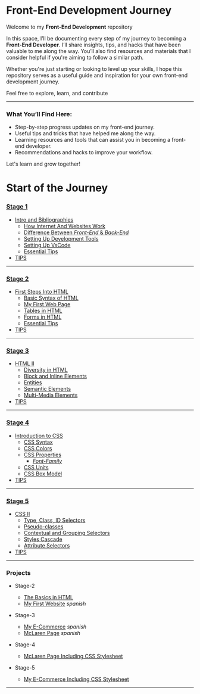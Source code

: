# Front-End Development Journey

Welcome to my **Front-End Development** repository

In this space, I’ll be documenting every step of my journey to becoming a **Front-End Developer**. I’ll share insights, tips, and hacks that have been valuable to me along the way. You’ll also find resources and materials that I consider helpful if you're aiming to follow a similar path.

Whether you're just starting or looking to level up your skills, I hope this repository serves as a useful guide and inspiration for your own front-end development journey.

Feel free to explore, learn, and contribute

---

### What You’ll Find Here:
- Step-by-step progress updates on my front-end journey.
- Useful tips and tricks that have helped me along the way.
- Learning resources and tools that can assist you in becoming a front-end developer.
- Recommendations and hacks to improve your workflow.

Let's learn and grow together!

# Start of the Journey

### [Stage 1](Stage-1)
- [Intro and Bibliographies](/Stage-1/Readme.md)
	- [How Internet And Websites Work](/Stage-1/How-Internet-And-WebSites-Work.md)
	- [Difference Between *Front-End* & *Back-End*](/Stage-1/Difference-Front-End-Back-End.md)
	- [Setting Up Development Tools](/Stage-1/Setting-Up-Development-Tools.md)
	- [Setting Up VsCode](/Stage-1/Vs-Code-Extensions.md)
	- [Essential Tips](/Stage-1/Tips.md)
- [TIPS](/Stage-1/Tips.md)
  
<hr>

### [Stage 2](/Stage-2)
- [First Steps Into HTML](/Stage-2/Readme.md)
	- [Basic Syntax of HTML](/Stage-2/Basic-Syntax-in-HTML.md)
	- [My First Web Page](/Stage-2/My-First-Page.md)
	- [Tables in HTML](/Stage-2/Tables-in-HTML.md)
	- [Forms in HTML](/Stage-2/Forms-in-HTML.md)
	- [Essential Tips](/Stage-2/Tips.md)
- [TIPS](/Stage-2/Tips.md)

<hr>

### [Stage 3](/Stage-3)
- [HTML II](/Stage-3/Readme.md)
	- [Diversity in HTML](/Stage-3/Diversity-in-HTML.md)
	- [Block and Inline Elements](/Stage-3/Block-and-Inline-Elements.md)
	- [Entities](/Stage-3/Entities.md)
	- [Semantic Elements](/Stage-3/Semantic-Elements.md)
	- [Multi-Media Elements](/Stage-3/Multi-Media-Elements.md)
- [TIPS](/Stage-3/tips.md)

<hr>

### [Stage 4](/Stage-4)
- [Introduction to CSS](/Stage-4/readme.md)
	- [CSS Syntax](/Stage-4/CSS-Syntax.md)
	- [CSS Colors](/Stage-4/CSS-Colors.md)
	- [CSS Properties](/Stage-4/CSS-Properties.md)
		- [*Font-Family*](/Stage-4/font-family.md)
	- [CSS Units](/Stage-4/CSS-Units.md)
	- [CSS Box Model](/Stage-4/CSS-Box-Model.md)
- [TIPS](/Stage-4/tips.md)
  
<hr>

### [Stage 5](/Stage-5)
- [CSS II](/Stage-5/readme.md)
	- [Type, Class, ID Selectors](/Stage-5/CSS-Selectors.md)
	- [Pseudo-classes](/Stage-5/CSS-Pseudo-Classes.md)
	- [Contextual and Grouping Selectors](/Stage-5/Contextual-and-Grouping-Selectors.md)
	- [Styles Cascade](/Stage-5/CSS-Cascading.md)
	- [Attribute Selectors](/Stage-5/CSS-Attribute-Selectors.md)
- [TIPS](/Stage-5/tips.md)

<hr>

  ### Projects
  - Stage-2
    - [The Basics in HTML](Stage-2/documents/basics-html)
    - [My First Website](Stage-2/documents/my-website-html) *spanish*

 - Stage-3
    - [My E-Commerce](Stage-3/Projects/e-commerce-html) *spanish*
    - [McLaren Page](Stage-3/Projects/the-w1-mclaren) *spanish*

 - Stage-4
   - [McLaren Page Including CSS Stylesheet](Stage-4/projects/mclaren-styles)
    
- Stage-5
  - [My E-Commerce Including CSS Stylesheet](Stage-5/projects/e-commerce-html/)
<hr>


